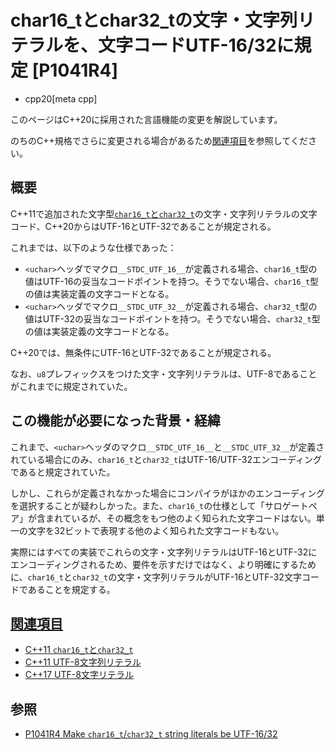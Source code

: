 # char16_tとchar32_tの文字・文字列リテラルを、文字コードUTF-16/32に規定 [P1041R4]
* cpp20[meta cpp]

<!-- start lang caution -->

このページはC++20に採用された言語機能の変更を解説しています。

のちのC++規格でさらに変更される場合があるため[関連項目](#relative-page)を参照してください。

<!-- last lang caution -->

## 概要
C++11で追加された文字型[`char16_t`と`char32_t`](/lang/cpp11/char16_32.md)の文字・文字列リテラルの文字コード、C++20からはUTF-16とUTF-32であることが規定される。

これまでは、以下のような仕様であった：

- `<uchar>`ヘッダでマクロ`__STDC_UTF_16__`が定義される場合、`char16_t`型の値はUTF-16の妥当なコードポイントを持つ。そうでない場合、`char16_t`型の値は実装定義の文字コードとなる。
- `<uchar>`ヘッダでマクロ`__STDC_UTF_32__`が定義される場合、`char32_t`型の値はUTF-32の妥当なコードポイントを持つ。そうでない場合、`char32_t`型の値は実装定義の文字コードとなる。

C++20では、無条件にUTF-16とUTF-32であることが規定される。

なお、`u8`プレフィックスをつけた文字・文字列リテラルは、UTF-8であることがこれまでに規定されていた。


## この機能が必要になった背景・経緯
これまで、`<uchar>`ヘッダのマクロ`__STDC_UTF_16__`と`__STDC_UTF_32__`が定義されている場合にのみ、`char16_t`と`char32_t`はUTF-16/UTF-32エンコーディングであると規定されていた。

しかし、これらが定義されなかった場合にコンパイラがほかのエンコーディングを選択することが疑わしかった。また、`char16_t`の仕様として「サロゲートペア」が含まれているが、その概念をもつ他のよく知られた文字コードはない。単一の文字を32ビットで表現する他のよく知られた文字コードもない。

実際にはすべての実装でこれらの文字・文字列リテラルはUTF-16とUTF-32にエンコーディングされるため、要件を示すだけではなく、より明確にするために、`char16_t`と`char32_t`の文字・文字列リテラルがUTF-16とUTF-32文字コードであることを規定する。


## <a id="relative-page" href="#relative-page">関連項目</a>
- [C++11 `char16_t`と`char32_t`](/lang/cpp11/char16_32.md)
- [C++11 UTF-8文字列リテラル](/lang/cpp11/utf8_string_literals.md)
- [C++17 UTF-8文字リテラル](/lang/cpp17/utf8_character_literals.md)


## 参照
- [P1041R4 Make `char16_t`/`char32_t` string literals be UTF-16/32](http://www.open-std.org/jtc1/sc22/wg21/docs/papers/2019/p1041r4.html)